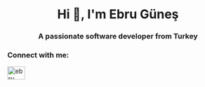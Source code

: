 
<h1 align="center">Hi 👋, I'm Ebru Güneş</h1>
<h3 align="center">A passionate software developer from Turkey</h3>



<h3 align="left">Connect with me:</h3>
<p align="left">
<a href="https://linkedin.com/in/ebru güneş" target="blank"><img align="center" src="https://raw.githubusercontent.com/rahuldkjain/github-profile-readme-generator/master/src/images/icons/Social/linked-in-alt.svg" alt="ebru güneş" height="30" width="40" /></a>
</p>
